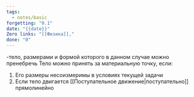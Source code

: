 ```yaml
---
tags:
  - notes/basic
forgetting: "0.1"
date: "{{date}}"
Zero links: "[[Физика]],"
done: "0"
---
```

-тело, размерами и формой которого в данном случае можно пренебречь
Тело можно принять за материальную точку, если:
1) Его размеры несоизмеримы в условиях текущей задачи
2) Если тело двигается [[Поступательное движение|поступательно]] прямолинейно 



